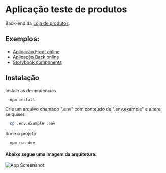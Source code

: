 # Aplicação teste de produtos

Back-end da [Loja de produtos](http://jhon-test-app-products.jhonerick.me).

## Exemplos:

- [Aplicação Front online](http://jhon-test-app-products.jhonerick.me)
- [Aplicação Back online](http://jhon-test-api-products.jhonerick.me)
- [Storybook components](http://jhon-test-design-system.jhonerick.me/?path=/docs/ds-layout--docs)

## Instalação

Instale as dependencias

```bash
  npm install
```

Crie um arquivo chamado ".env" com conteudo de ".env.example" e altere se quiser:

```bash
  cp .env.example .env
```

Rode o projeto

```bash
  npm run dev
```

#### Abaixo segue uma imagem da arquitetura:

![App Screenshot](https://uploaddeimagens.com.br/images/004/649/952/original/Diagrama_sem_nome.drawio.png?1698444190)

